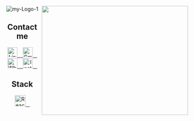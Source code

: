 
<p align="center">
    <img href="https://github.com/pedromaranini" src="https://i.ibb.co/nCZDCx5/my-Logo-1.jpg" alt="my-Logo-1" border="0" />
    <img href="https://github.com/pedromaranini" align="right" width="400" height="300" src="https://media.giphy.com/media/iIqmM5tTjmpOB9mpbn/source.gif" />
</p>

<h2 align="center" color="44475A">Contact me</h2>

<p align="center">
   <a href="https://www.linkedin.com/in/pedromaranini30/">
       <img alt="LinkedIn" width="27px" src="https://image.flaticon.com/icons/png/128/61/61109.png?ga=GA1.2.1429006135.1605056873"/> &nbsp;&nbsp;
   </a>
    
   <a href="mailto:pedrolucasmaranini30@gmail.com">
       <img alt="Gmail" width="27px" src="https://image.flaticon.com/icons/png/128/60/60543.png?ga=GA1.2.1429006135.1605056873"/> &nbsp;&nbsp;
   </a>
    
   <a href="https://api.whatsapp.com/send?phone=5513997553821&text=Faaaaala%20Pedro%2C%20venho%20atrav%C3%A9s%20do%20Github%20entrar%20em%20contato%20contigo!">
       <img alt="Whatsapp" width="27px" src="https://image.flaticon.com/icons/png/128/38/38334.png?ga=GA1.2.1429006135.1605056873"/> &nbsp;&nbsp;
   </a>
   
   <a href="https://www.instagram.com/m4ranini/">
       <img alt="Instagram" width="27px" src="https://image.flaticon.com/icons/png/128/87/87390.png?ga=GA1.2.1429006135.1605056873"/> &nbsp;&nbsp;
   </a>  
</p>

<h2 align="center" color="44475A">Stack</h2>

<p align="center">
   <a href="https://pt-br.reactjs.org/">
       <img alt="React" width="30px" src="https://t3.ftcdn.net/jpg/02/03/91/52/240_F_203915248_TAnwS9nutBAKoPKrSPj9UOy0rd492dnL.jpg"/> &nbsp;&nbsp;
   </a>  
</p>



